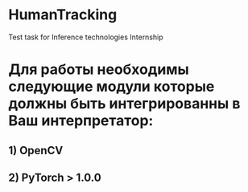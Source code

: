 # HumanTracking
Test task for Inference technologies Internship
# Для работы необходимы следующие модули которые должны быть интегрированны в Ваш интерпретатор:
## 1) OpenCV
## 2) PyTorch > 1.0.0

